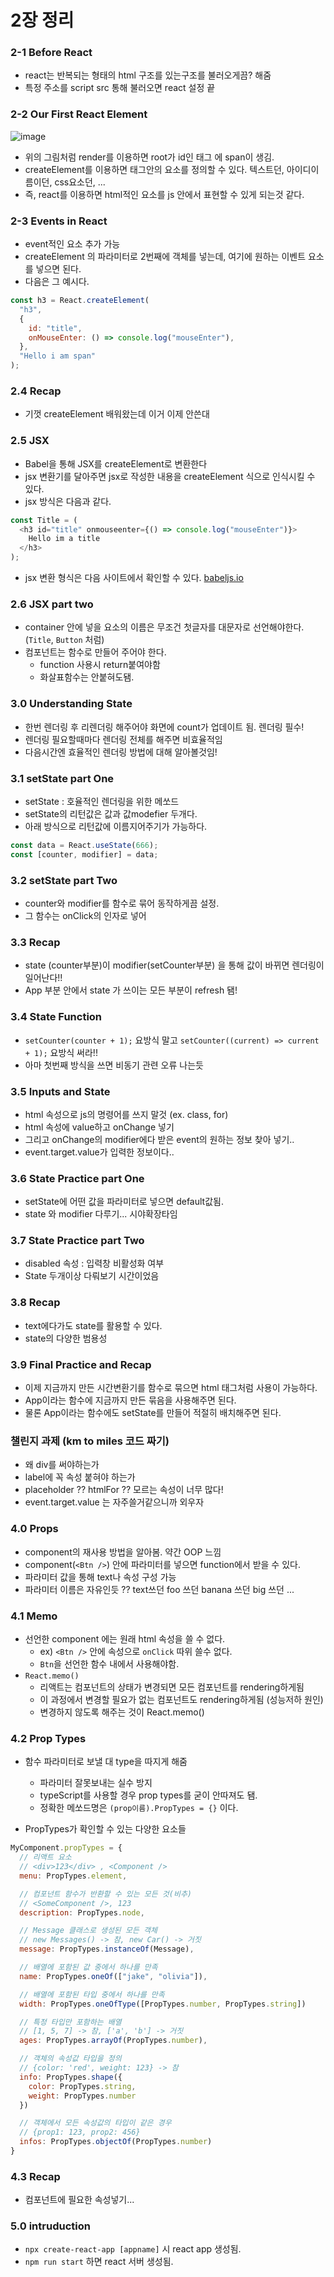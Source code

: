 # 2장 정리

### 2-1 Before React

- react는 반복되는 형태의 html 구조를 있는구조를 불러오게끔? 해줌
- 특정 주소를 script src 통해 불러오면 react 설정 끝

### 2-2 Our First React Element

![image](https://user-images.githubusercontent.com/92029332/185049104-53a1ff83-6942-4957-8774-fe1f681e010f.png)

- 위의 그림처럼 render를 이용하면 root가 id인 태그 에 span이 생김.
- createElement를 이용하면 태그안의 요소를 정의할 수 있다. 텍스트던, 아이디이름이던, css요소던, ...
- 즉, react를 이용하면 html적인 요소를 js 안에서 표현할 수 있게 되는것 같다.

### 2-3 Events in React

- event적인 요소 추가 가능
- createElement 의 파라미터로 2번째에 객체를 넣는데, 여기에 원하는 이벤트 요소를 넣으면 된다.
- 다음은 그 예시다.

```javascript
const h3 = React.createElement(
  "h3",
  {
    id: "title",
    onMouseEnter: () => console.log("mouseEnter"),
  },
  "Hello i am span"
);
```

### 2.4 Recap

- 기껏 createElement 배워왔는데 이거 이제 안쓴대

### 2.5 JSX

- Babel을 통해 JSX를 createElement로 변환한다
- jsx 변환기를 달아주면 jsx로 작성한 내용을 createElement 식으로 인식시킬 수 있다.
- jsx 방식은 다음과 같다.

```javascript
const Title = (
  <h3 id="title" onmouseenter={() => console.log("mouseEnter")}>
    Hello im a title
  </h3>
);
```

- jsx 변환 형식은 다음 사이트에서 확인할 수 있다. [babeljs.io](https://babeljs.io/)

### 2.6 JSX part two

- container 안에 넣을 요소의 이름은 무조건 첫글자를 대문자로 선언해야한다. (`Title`, `Button` 처럼)
- 컴포넌트는 함수로 만들어 주어야 한다.
  - function 사용시 return붙여야함
  - 화살표함수는 안붙혀도됌.

### 3.0 Understanding State

- 한번 렌더링 후 리렌더링 해주어야 화면에 count가 업데이트 됨. 렌더링 필수!
- 렌더링 필요할때마다 렌더링 전체를 해주면 비효율적임
- 다음시간엔 효율적인 렌더링 방법에 대해 알아볼것임!

### 3.1 setState part One

- setState : 호율적인 렌더링을 위한 메쏘드
- setState의 리턴값은 값과 값modefier 두개다.
- 아래 방식으로 리턴값에 이름지어주기가 가능하다.

```javascript
const data = React.useState(666);
const [counter, modifier] = data;
```

### 3.2 setState part Two

- counter와 modifier를 함수로 묶어 동작하게끔 설정.
- 그 함수는 onClick의 인자로 넣어

### 3.3 Recap

- state (counter부분)이 modifier(setCounter부분) 을 통해 값이 바뀌면 렌더링이 일어난다!!
- App 부분 안에서 state 가 쓰이는 모든 부분이 refresh 됌!

### 3.4 State Function

- `setCounter(counter + 1);` 요방식 말고 `setCounter((current) => current + 1);` 요방식 써라!!
- 아마 첫번째 방식을 쓰면 비동기 관련 오류 나는듯

### 3.5 Inputs and State

- html 속성으로 js의 명령어를 쓰지 말것 (ex. class, for)
- html 속성에 value하고 onChange 넣기
- 그리고 onChange의 modifier에다 받은 event의 원하는 정보 찾아 넣기..
- event.target.value가 입력한 정보이다..

### 3.6 State Practice part One

- setState에 어떤 값을 파라미터로 넣으면 default값됨.
- state 와 modifier 다루기... 시야확장타임

### 3.7 State Practice part Two

- disabled 속성 : 입력창 비활성화 여부
- State 두개이상 다뤄보기 시간이었음

### 3.8 Recap

- text에다가도 state를 활용할 수 있다.
- state의 다양한 범용성

### 3.9 Final Practice and Recap

- 이제 지금까지 만든 시간변환기를 함수로 묶으면 html 태그처럼 사용이 가능하다.
- App이라는 함수에 지금까지 만든 묶음을 사용해주면 된다.
- 물론 App이라는 함수에도 setState를 만들어 적절히 배치해주면 된다.

### 챌린지 과제 (km to miles 코드 짜기)

- 왜 div를 써야하는가
- label에 꼭 속성 붙혀야 하는가
- placeholder ?? htmlFor ?? 모르는 속성이 너무 많다!
- event.target.value 는 자주쓸거같으니까 외우자

### 4.0 Props

- component의 재사용 방법을 알아봄. 약간 OOP 느낌
- component(`<Btn />`) 안에 파라미터를 넣으면 function에서 받을 수 있다.
- 파라미터 값을 통해 text나 속성 구성 가능
- 파라미터 이름은 자유인듯 ?? text쓰던 foo 쓰던 banana 쓰던 big 쓰던 ...

### 4.1 Memo

- 선언한 component 에는 원래 html 속성을 쓸 수 없다.
  - ex) `<Btn />` 안에 속성으로 `onClick` 따위 쓸수 없다.
  - `Btn`을 선언한 함수 내에서 사용해야함.
- `React.memo()`
  - 리액트는 컴포넌트의 상태가 변경되면 모든 컴포넌트를 rendering하게됨
  - 이 과정에서 변경할 필요가 없는 컴포넌트도 rendering하게됨 (성능저하 원인)
  - 변경하지 않도록 해주는 것이 React.memo()

### 4.2 Prop Types

- 함수 파라미터로 보낼 대 type을 따지게 해줌

  - 파라미터 잘못보내는 실수 방지
  - typeScript를 사용할 경우 prop types를 굳이 안따져도 됌.
  - 정확한 메쏘드명은 `(prop이름).PropTypes = {}` 이다.

- PropTypes가 확인할 수 있는 다양한 요소들

```javascript
MyComponent.propTypes = {
  // 리액트 요소
  // <div>123</div> , <Component />
  menu: PropTypes.element,

  // 컴포넌트 함수가 반환할 수 있는 모든 것(비추)
  // <SomeComponent />, 123
  description: PropTypes.node,

  // Message 클래스로 생성된 모든 객체
  // new Messages() -> 참, new Car() -> 거짓
  message: PropTypes.instanceOf(Message),

  // 배열에 포함된 값 중에서 하나를 만족
  name: PropTypes.oneOf(["jake", "olivia"]),

  // 배열에 포함된 타입 중에서 하나를 만족
  width: PropTypes.oneOfType([PropTypes.number, PropTypes.string])

  // 특정 타입만 포함하는 배열
  // [1, 5, 7] -> 참, ['a', 'b'] -> 거짓
  ages: PropTypes.arrayOf(PropTypes.number),

  // 객체의 속성값 타입을 정의
  // {color: 'red', weight: 123} -> 참
  info: PropTypes.shape({
    color: PropTypes.string,
    weight: PropTypes.number
  })

  // 객체에서 모든 속성값의 타입이 같은 경우
  // {prop1: 123, prop2: 456}
  infos: PropTypes.objectOf(PropTypes.number)
}
```

### 4.3 Recap

- 컴포넌트에 필요한 속성넣기...

### 5.0 intruduction

- `npx create-react-app [appname]` 시 react app 생성됨.
- `npm run start` 하면 react 서버 생성됨.
